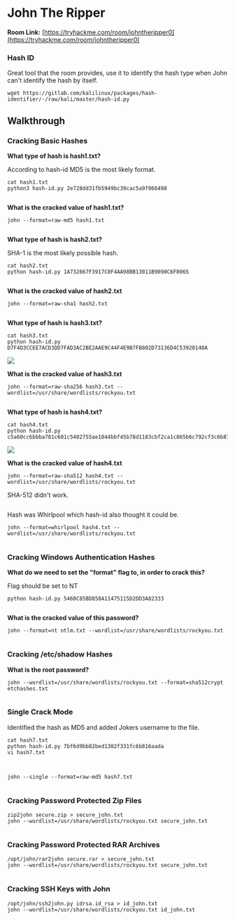 # John The Ripper

**Room Link:** [https://tryhackme.com/room/johntheripper0](https://tryhackme.com/room/johntheripper0)

### Hash ID

Great tool that the room provides, use it to identify the hash type when John can't identify the hash by itself.

```
wget https://gitlab.com/kalilinux/packages/hash-identifier/-/raw/kali/master/hash-id.py
```

## Walkthrough

### Cracking Basic Hashes

**What type of hash is hash1.txt?**

According to hash-id MD5 is the most likely format.

```
cat hash1.txt
python3 hash-id.py 2e728dd31fb5949bc39cac5a9f066498
```

<figure><img src="../../.gitbook/assets/image (7) (5).png" alt=""><figcaption></figcaption></figure>

**What is the cracked value of hash1.txt?**

```
john --format=raw-md5 hash1.txt 
```

<figure><img src="../../.gitbook/assets/image (1) (1) (1) (1) (3).png" alt=""><figcaption></figcaption></figure>

**What type of hash is hash2.txt?**

SHA-1 is the most likely possible hash.

```
cat hash2.txt
python hash-id.py 1A732667F3917C0F4AA98BB13011B9090C6F8065
```

<figure><img src="../../.gitbook/assets/image (1) (9).png" alt=""><figcaption></figcaption></figure>

**What is the cracked value of hash2.txt**

```
john --format=raw-sha1 hash2.txt
```

<figure><img src="../../.gitbook/assets/image (4) (2) (1) (2).png" alt=""><figcaption></figcaption></figure>

**What type of hash is hash3.txt?**

```
cat hash3.txt 
python hash-id.py D7F4D3CCEE7ACD3DD7FAD3AC2BE2AAE9C44F4E9B7FB802D73136D4C53920140A
```

****![](<../../.gitbook/assets/image (13) (1) (5).png>)****

**What is the cracked value of hash3.txt**

```
john --format=raw-sha256 hash3.txt --wordlist=/usr/share/wordlists/rockyou.txt 
```

<figure><img src="../../.gitbook/assets/image (16) (1) (1).png" alt=""><figcaption></figcaption></figure>

**What type of hash is hash4.txt?**

```
cat hash4.txt 
python hash-id.py c5a60cc6bbba781c601c5402755ae1044bbf45b78d1183cbf2ca1c865b6c792cf3c6b87791344986c8a832a0f9ca8d0b4afd3d9421a149d57075e1b4e93f90bf
```

****![](<../../.gitbook/assets/image (8) (4) (2).png>)****

**What is the cracked value of hash4.txt**

```
john --format=raw-sha512 hash4.txt --wordlist=/usr/share/wordlists/rockyou.txt 
```

SHA-512 didn't work.

<figure><img src="../../.gitbook/assets/image (15) (6).png" alt=""><figcaption></figcaption></figure>

Hash was Whirlpool which hash-id also thought it could be.

```
john --format=whirlpool hash4.txt --wordlist=/usr/share/wordlists/rockyou.txt 
```

<figure><img src="../../.gitbook/assets/image (23) (1) (3).png" alt=""><figcaption></figcaption></figure>

### Cracking Windows Authentication Hashes

**What do we need to set the "format" flag to, in order to crack this?**

Flag should be set to NT

```
python hash-id.py 5460C85BD858A11475115D2DD3A82333
```

<figure><img src="../../.gitbook/assets/image (4) (1) (3).png" alt=""><figcaption></figcaption></figure>

**What is the cracked value of this password?**

```
john --format=nt ntlm.txt --wordlist=/usr/share/wordlists/rockyou.txt 
```

<figure><img src="../../.gitbook/assets/image (9) (1) (2).png" alt=""><figcaption></figcaption></figure>

### Cracking /etc/shadow Hashes

**What is the root password?**

```
john --wordlist=/usr/share/wordlists/rockyou.txt --format=sha512crypt etchashes.txt 
```

<figure><img src="../../.gitbook/assets/image (11) (10).png" alt=""><figcaption></figcaption></figure>

### Single Crack Mode

Identified the hash as MD5 and added Jokers username to the file.

```
cat hash7.txt
python hash-id.py 7bf6d9bb82bed1302f331fc6b816aada
vi hash7.txt
```

<figure><img src="../../.gitbook/assets/image (7) (1) (1) (1).png" alt=""><figcaption></figcaption></figure>

<figure><img src="../../.gitbook/assets/image (5) (1) (1).png" alt=""><figcaption></figcaption></figure>

```
john --single --format=raw-md5 hash7.txt
```

<figure><img src="../../.gitbook/assets/image (3) (7) (2).png" alt=""><figcaption></figcaption></figure>

### Cracking Password Protected Zip Files

```
zip2john secure.zip > secure_john.txt
john --wordlist=/usr/share/wordlists/rockyou.txt secure_john.txt 
```

<figure><img src="../../.gitbook/assets/image (4) (2) (1).png" alt=""><figcaption></figcaption></figure>

### Cracking Password Protected RAR Archives

```
/opt/john/rar2john secure.rar > secure_john.txt
john --wordlist=/usr/share/wordlists/rockyou.txt secure_john.txt 
```

<figure><img src="../../.gitbook/assets/image (11) (1) (2).png" alt=""><figcaption></figcaption></figure>

### Cracking SSH Keys with John

```
/opt/john/ssh2john.py idrsa.id_rsa > id_john.txt
john --wordlist=/usr/share/wordlists/rockyou.txt id_john.txt 
```

<figure><img src="../../.gitbook/assets/image (1) (1) (4).png" alt=""><figcaption></figcaption></figure>

